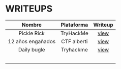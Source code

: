 # WRITEUPS


| Nombre      | Plataforma | Writeup                                                                               |                
|:-------------:|:------------:|:---------------------------------------------------------------------------------------:|
| Pickle Rick | TryHackMe  | [view](https://github.com/alejandrosanchezman/writeups/blob/main/PDF/pickle-rick.pdf) |
|    12 años engañados    |     CTF alberti       | [view](https://github.com/alejandrosanchezman/writeups/blob/main/PDF/Pentest_securemachine.ctb.pdf) |
|  Daily bugle         |     Tryhackme       |     [view](https://github.com/alejandrosanchezman/writeups/blob/main/PDF/daily-bugle.pdf)      |
|             |            |                                                                                       |
|             |            |                                                                                       |
|             |            |                                                                                       |
|             |            |                                                                                       |
|             |            |                                                                                       |
